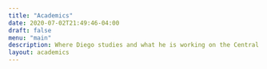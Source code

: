 ```yaml
---
title: "Academics"
date: 2020-07-02T21:49:46-04:00
draft: false 
menu: "main"
description: Where Diego studies and what he is working on the Central University of Venezuela
layout: academics
---
```


